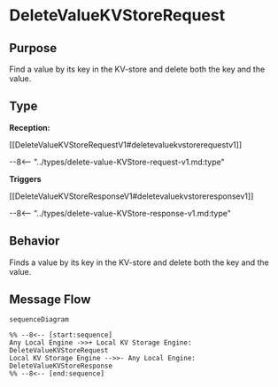 <div class="message" markdown>


# DeleteValueKVStoreRequest

## Purpose

<!-- --8<-- [start:purpose] -->
Find a value by its key in the KV-store and delete both the key and the value.

<!-- --8<-- [end:purpose] -->

## Type

<!-- --8<-- [start:type] -->
**Reception:**

[[DeleteValueKVStoreRequestV1#deletevaluekvstorerequestv1]]

--8<-- "../types/delete-value-KVStore-request-v1.md:type"


**Triggers**


[[DeleteValueKVStoreResponseV1#deletevaluekvstoreresponsev1]]

--8<-- "../types/delete-value-KVStore-response-v1.md:type"



<!-- --8<-- [end:type] -->

## Behavior

<!-- --8<-- [start:behavior] -->
Finds a value by its key in the KV-store and delete both the key and the value.

<!-- --8<-- [end:behavior] -->


## Message Flow

<!-- --8<-- [start:messages] -->
```mermaid
sequenceDiagram

%% --8<-- [start:sequence]
Any Local Engine ->>+ Local KV Storage Engine: DeleteValueKVStoreRequest
Local KV Storage Engine -->>- Any Local Engine: DeleteValueKVStoreResponse
%% --8<-- [end:sequence]
```

<!-- --8<-- [end:messages] -->

</div>